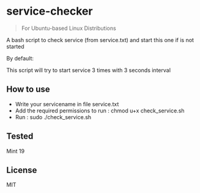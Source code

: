 # service-checker

 >For Ubuntu-based Linux Distributions
 
 A bash script to check service (from service.txt) and start this one if is not started

 By default:
 
 This script will try to start service 3 times with 3 seconds interval


## How to use

- Write your servicename in file service.txt
- Add the required permissions to run : chmod u+x check_service.sh
- Run : sudo ./check_service.sh

## Tested
 
 Mint 19

## License

MIT

